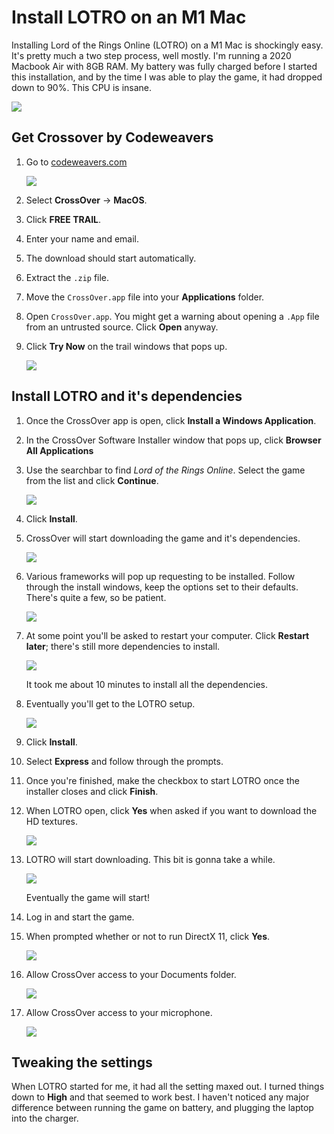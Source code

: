 # Install LOTRO on an M1 Mac

Installing Lord of the Rings Online (LOTRO) on a M1 Mac is shockingly easy. It's pretty much a two step process, well mostly. I'm running a 2020 Macbook Air with 8GB RAM. My battery was fully charged before I started this installation, and by the time I was able to play the game, it had dropped down to 90%. This CPU is insane.

![](./battery-status.png)

## Get Crossover by Codeweavers

1. Go to [codeweavers.com](https://www.codeweavers.com/)

    ![](./crossover-homepage.png)

1. Select **CrossOver** -> **MacOS**.
1. Click **FREE TRAIL**.
1. Enter your name and email.
1. The download should start automatically.
1. Extract the `.zip` file.
1. Move the `CrossOver.app` file into your **Applications** folder.
1. Open `CrossOver.app`. You might get a warning about opening a `.App` file from an untrusted source. Click **Open** anyway.
1. Click **Try Now** on the trail windows that pops up.

    ![](./buy-or-trial-popup.png)

## Install LOTRO and it's dependencies 

1. Once the CrossOver app is open, click **Install a Windows Application**.
1. In the CrossOver Software Installer window that pops up, click **Browser All Applications**
1. Use the searchbar to find _Lord of the Rings Online_. Select the game from the list and click **Continue**.

    ![](./select-lotro-games.png)

1. Click **Install**.
1. CrossOver will start downloading the game and it's dependencies.

    ![](./lotro-installing.png)

1. Various frameworks will pop up requesting to be installed. Follow through the install windows, keep the options set to their defaults. There's quite a few, so be patient.

    ![](./installing-directx.png)

1. At some point you'll be asked to restart your computer. Click **Restart later**; there's still more dependencies to install.

    ![](./restart-prompt.png)

    It took me about 10 minutes to install all the dependencies.
1. Eventually you'll get to the LOTRO setup.

    ![](./lotro-select-language.png)

1. Click **Install**.
1. Select **Express** and follow through the prompts.
1. Once you're finished, make the checkbox to start LOTRO once the installer closes and click **Finish**.
1. When LOTRO open, click **Yes** when asked if you want to download the HD textures.

    ![](./lotro-hd-textures.png)

1. LOTRO will start downloading. This bit is gonna take a while.

    ![](./lotro-downloading.png)

    Eventually the game will start!

1. Log in and start the game.
1. When prompted whether or not to run DirectX 11, click **Yes**.

    ![](./lotro-dx11.png)

1. Allow CrossOver access to your Documents folder.

    ![](./crossover-documents.png)

1. Allow CrossOver access to your microphone.

    ![](./crossover-microphone.png)

## Tweaking the settings

When LOTRO started for me, it had all the setting maxed out. I turned things down to **High** and that seemed to work best. I haven't noticed any major difference between running the game on battery, and plugging the laptop into the charger.
